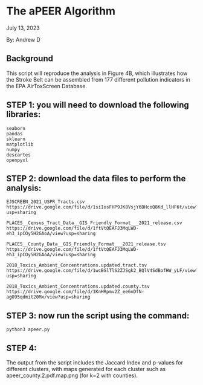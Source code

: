# The aPEER Algorithm

July 13, 2023

By: Andrew D

## Background
This script will reproduce the analysis in Figure 4B, which illustrates how the Stroke Belt
can be assembled from 177 different pollution indicators in the EPA AirToxScreen Database.

## STEP 1: you will need to download the following libraries:
```
seaborn
pandas
sklearn
matplotlib
numpy
descartes
openpyxl
```

## STEP 2: download the data files to perform the analysis:

```
EJSCREEN_2021_USPR_Tracts.csv
https://drive.google.com/file/d/1siIosFHP9JK8VsjY6DHcoQ8Kd_llHF6t/view?usp=sharing

PLACES__Census_Tract_Data__GIS_Friendly_Format___2021_release.csv
https://drive.google.com/file/d/1ftVtQEAFJ3MqLWD-eh3_ipCOy5H2GAoA/view?usp=sharing

PLACES__County_Data__GIS_Friendly_Format___2021_release.tsv
https://drive.google.com/file/d/1ftVtQEAFJ3MqLWD-eh3_ipCOy5H2GAoA/view?usp=sharing

2018_Toxics_Ambient_Concentrations.updated.tract.tsv
https://drive.google.com/file/d/1wcBGlTlS2ZJSgk2_BQlV4SdBofHW_yLF/view?usp=sharing

2018_Toxics_Ambient_Concentrations.updated.county.tsv
https://drive.google.com/file/d/1KnHRpmv2Z_ee6nDfN-agO95qdmit20Mx/view?usp=sharing
```

## STEP 3: now run the script using the command:

```
python3 apeer.py
```

## STEP 4: 
The output from the script includes the Jaccard Index and p-values for
different clusters, with maps generated for each cluster such as 
apeer_county.2.pdf.map.png (for k=2 with counties).

